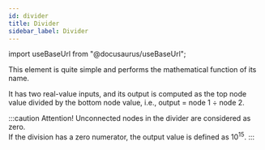 ```yaml
---
id: divider
title: Divider
sidebar_label: Divider
---
```

import useBaseUrl from "@docusaurus/useBaseUrl";

<link rel="stylesheet" href={useBaseUrl("katex/katex.min.css")} />

This element is quite simple and performs the mathematical function of its name.

It has two real-value inputs, and its output is computed as the top node value divided by the bottom node value, i.e., output = node 1 ÷ node 2.

:::caution Attention!
Unconnected nodes in the divider are considered as zero.  
If the division has a zero numerator, the output value is defined as $10^{15}$.
:::
